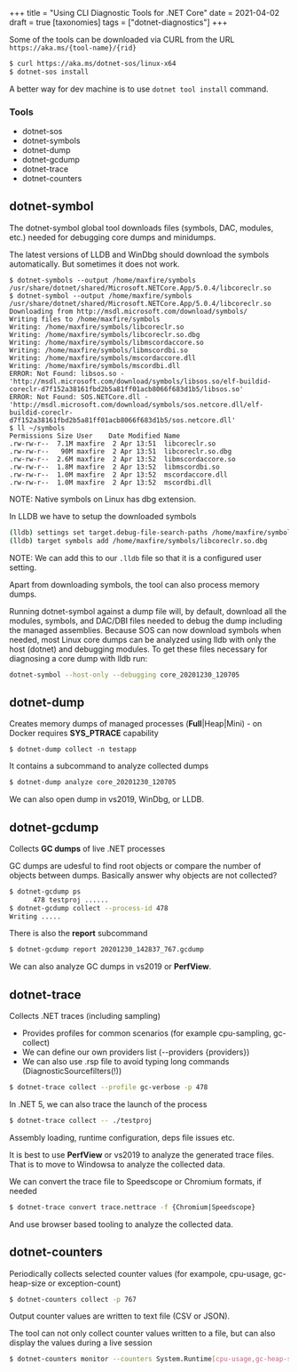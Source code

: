+++
title = "Using CLI Diagnostic Tools for .NET Core"
date = 2021-04-02
draft = true
[taxonomies]
tags = ["dotnet-diagnostics"]
+++

Some of the tools can be downloaded via CURL from the URL
`https://aka.ms/{tool-name}/{rid}`

```bash
$ curl https://aka.ms/dotnet-sos/linux-x64
$ dotnet-sos install
```

A better way for dev machine is to use `dotnet tool install` command.


### Tools

- dotnet-sos
- dotnet-symbols
- dotnet-dump
- dotnet-gcdump
- dotnet-trace
- dotnet-counters

## dotnet-symbol

The dotnet-symbol global tool downloads files (symbols, DAC, modules, etc.)
needed for debugging core dumps and minidumps.

The latest versions of LLDB and WinDbg should download the symbols automatically.
But sometimes it does not work.

```
$ dotnet-symbols --output /home/maxfire/symbols /usr/share/dotnet/shared/Microsoft.NETCore.App/5.0.4/libcoreclr.so
$ dotnet-symbol --output /home/maxfire/symbols /usr/share/dotnet/shared/Microsoft.NETCore.App/5.0.4/libcoreclr.so
Downloading from http://msdl.microsoft.com/download/symbols/
Writing files to /home/maxfire/symbols
Writing: /home/maxfire/symbols/libcoreclr.so
Writing: /home/maxfire/symbols/libcoreclr.so.dbg
Writing: /home/maxfire/symbols/libmscordaccore.so
Writing: /home/maxfire/symbols/libmscordbi.so
Writing: /home/maxfire/symbols/mscordaccore.dll
Writing: /home/maxfire/symbols/mscordbi.dll
ERROR: Not Found: libsos.so - 'http://msdl.microsoft.com/download/symbols/libsos.so/elf-buildid-coreclr-d7f152a38161fbd2b5a81ff01acb8066f683d1b5/libsos.so'
ERROR: Not Found: SOS.NETCore.dll - 'http://msdl.microsoft.com/download/symbols/sos.netcore.dll/elf-buildid-coreclr-d7f152a38161fbd2b5a81ff01acb8066f683d1b5/sos.netcore.dll'
$ ll ~/symbols
Permissions Size User    Date Modified Name
.rw-rw-r--  7.1M maxfire  2 Apr 13:51  libcoreclr.so
.rw-rw-r--   90M maxfire  2 Apr 13:51  libcoreclr.so.dbg
.rw-rw-r--  2.6M maxfire  2 Apr 13:52  libmscordaccore.so
.rw-rw-r--  1.8M maxfire  2 Apr 13:52  libmscordbi.so
.rw-rw-r--  1.0M maxfire  2 Apr 13:52  mscordaccore.dll
.rw-rw-r--  1.0M maxfire  2 Apr 13:52  mscordbi.dll
```

NOTE: Native symbols on Linux has dbg extension.

In LLDB we have to setup the downloaded symbols

```bash
(lldb) settings set target.debug-file-search-paths /home/maxfire/symbols
(lldb) target symbols add /home/maxfire/symbols/libcoreclr.so.dbg
```

NOTE: We can add this to our `.lldb` file so that it is a configured user setting.

Apart from downloading symbols, the tool can also process memory dumps.

Running dotnet-symbol against a dump file will, by default, download all the modules, symbols, and DAC/DBI files needed to debug the dump including the managed assemblies. Because SOS can now download symbols when needed, most Linux core dumps can be analyzed using lldb with only the host (dotnet) and debugging modules. To get these files necessary for diagnosing a core dump with lldb run:

```bash
dotnet-symbol --host-only --debugging core_20201230_120705
```

## dotnet-dump

Creates memory dumps of managed processes (**Full**|Heap|Mini) - on Docker requires **SYS_PTRACE** capability

```
$ dotnet-dump collect -n testapp
```

It contains a subcommand to analyze collected dumps

```bash
$ dotnet-dump analyze core_20201230_120705
```

We can also open dump in vs2019, WinDbg, or LLDB.

## dotnet-gcdump

Collects **GC dumps** of live .NET processes

GC dumps are udesful to find root objects or compare the number of objects between dumps. Basically answer
why objects are not collected?

```bash
$ dotnet-gcdump ps
      478 testproj ......
$ dotnet-gcdump collect --process-id 478
Writing .....
```

There is also the **report** subcommand

```bash
$ dotnet-gcdump report 20201230_142837_767.gcdump
```

We can also analyze GC dumps in vs2019 or **PerfView**.

## dotnet-trace

Collects .NET traces (including sampling)

- Provides profiles for common scenarios (for example cpu-sampling, gc-collect)
- We can define our own providers list (--providers {providers})
- We can also use .rsp file to avoid typing long commands (DiagnosticSourcefilters(!))

```bash
$ dotnet-trace collect --profile gc-verbose -p 478
```

In .NET 5, we can also trace the launch of the process

```bash
$ dotnet-trace collect -- ./testproj
```

Assembly loading, runtime configuration, deps file issues etc.

It is best to use **PerfView** or vs2019 to analyze the generated trace files. That
is to move to Windowsa to analyze the collected data.

We can convert the trace file to Speedscope or Chromium formats, if needed

```bash
$ dotnet-trace convert trace.nettrace -f {Chromium|Speedscope}
```

And use browser based tooling to analyze the collected data.

## dotnet-counters

Periodically collects selected counter values (for exampole, cpu-usage, gc-heap-size or exception-count)

```bash
$ dotnet-counters collect -p 767
```

Output counter values are written to text file (CSV or JSON).

The tool can not only collect counter values written to a file, but can also display
the values during a live session

```bash
$ dotnet-counters monitor --counters System.Runtime[cpu-usage,gc-heap-size] -p 767
```